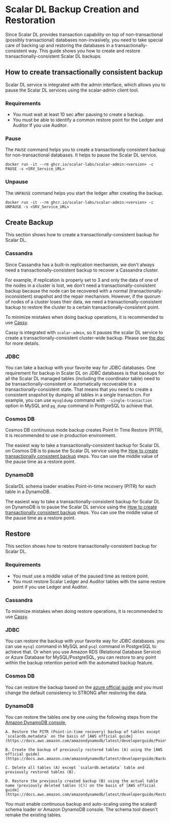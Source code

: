 # Scalar DL Backup Creation and Restoration

Since Scalar DL provides transaction capability on top of non-transactional (possibly transactional) databases non-invasively, you need to take special care of backing up and restoring the databases in a transactionally-consistent way.
This guide shows you how to create and restore transactionally-consistent Scalar DL backups.

## How to create transactionally consistent backup 

Scalar DL service is integrated with the admin interface, which allows you to pause the Scalar DL services using the scalar-admin client tool.

### Requirements

* You must wait at least 10 sec after pausing to create a backup.
* You must be able to identify a common restore point for the Ledger and Auditor If you use Auditor.

### Pause

The `PAUSE` command helps you to create a transactionally consistent backup for non-transactional databases. It helps to pause the Scalar DL service.

```console
docker run -it --rm ghcr.io/scalar-labs/scalar-admin:<version> -c PAUSE -s <SRV_Service_URL>
```

### Unpause

The `UNPAUSE` command helps you start the ledger after creating the backup.

```console
docker run -it --rm ghcr.io/scalar-labs/scalar-admin:<version> -c UNPAUSE -s <SRV_Service_URL>
```


## Create Backup

This section shows how to create a transactionally-consistent backup for Scalar DL.

### Cassandra

Since Cassandra has a built-in replication mechanism, we don't always need a transactionally-consistent backup to recover a Cassandra cluster.

For example, if replication is properly set to 3 and only the data of one of the nodes in a cluster is lost, we don't need a transactionally-consistent backup because the node can be recovered with a normal (transactionally-inconsistent) snapshot and the repair mechanism.
However, if the quorum of nodes of a cluster loses their data, we need a transactionally-consistent backup to restore the cluster to a certain transactionally-consistent point.

To minimize mistakes when doing backup operations, it is recommended to use [Cassy](https://github.com/scalar-labs/cassy).

Cassy is integrated with `scalar-admin`, so it pauses the scalar DL service to create a transactionally-consistent cluster-wide backup.
Please see [the doc](https://github.com/scalar-labs/cassy/blob/master/docs/getting-started.md#take-cluster-wide-consistent-backups) for more details.

### JDBC

You can take a backup with your favorite way for JDBC databases.
One requirement for backup in Scalar DL on JDBC databases is that backups for all the Scalar DL managed tables (including the coordinator table) need to be transactionally-consistent or automatically recoverable to a transactionally-consistent state.
That means that you need to create a consistent snapshot by dumping all tables in a single transaction. For example, you can use `mysqldump` command with `--single-transaction` option in MySQL and `pg_dump` command in PostgreSQL to achieve that.

### Cosmos DB

Cosmos DB continuous mode backup creates Point In Time Restore (PITR), it is recommended to use in production environment.

The easiest way to take a transactionally-consistent backup for Scalar DL on Cosmos DB is to pause the Scalar DL service using the [How to create transactionally consistent backup](#how-to-create-transactionally-consistent-backup) steps. You can use the middle value of the pause time as a restore point.

### DynamoDB

ScalarDL schema loader enables Point-in-time recovery (PITR) for each table in a DynamoDB.

The easiest way to take a transactionally-consistent backup for Scalar DL on DynamoDB is to pause the Scalar DL service using the [How to create transactionally consistent backup](#how-to-create-transactionally-consistent-backup) steps. You can use the middle value of the pause time as a restore point.

## Restore

This section shows how to restore transactionally-consistent backup for Scalar DL.

### Requirements

* You must use a middle value of the paused time as restore point.
* You must restore Scalar Ledger and Auditor tables with the same restore point if you use Ledger and Auditor.

### Cassandra

To minimize mistakes when doing restore operations, it is recommended to use [Cassy](https://github.com/scalar-labs/cassy).

### JDBC

You can restore the backup with your favorite way for JDBC databases.
you can use `mysql` command in MySQL and `psql` command in PostgreSQL to achieve that. Or when you use Amazon RDS (Relational Database Service) or Azure Database for MySQL/PostgreSQL, 
you can restore to any point within the backup retention period with the automated backup feature.

### Cosmos DB

You can restore the backup based on the [azure official guide](https://docs.microsoft.com/en-us/azure/cosmos-db/restore-account-continuous-backup#restore-account-portal) and you must change the default consistency to STRONG after restoring the data.

### DynamoDB

You can restore the tables one by one using the following steps from the [Amazon DynamoDB console](https://console.aws.amazon.com/dynamodbv2/home),

    A. Restore the PITR (Point-in-time recovery) backup of tables except `scalardb.metadata` on the basis of [AWS official guide](https://docs.aws.amazon.com/amazondynamodb/latest/developerguide/PointInTimeRecovery.Tutorial.html#restoretabletopointintime_console).
        
    B. Create the backup of previously restored tables (A) using the [AWS official guide](https://docs.aws.amazon.com/amazondynamodb/latest/developerguide/Backup.Tutorial.html#backup_console).
        
    C. Delete all tables (A) except `scalardb.metadata` table and previously restored tables (B).
        
    D. Restore the previously created backup (B) using the actual table name (previously deleted tables (C)) on the basis of [AWS official guide](https://docs.aws.amazon.com/amazondynamodb/latest/developerguide/Restore.Tutorial.html#restoretable_console).

You must enable continuous backup and auto-scaling using the scalardl schema loader or Amazon DynamoDB console. The schema tool doesn't remake the existing tables.
